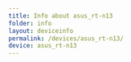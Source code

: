 ```yaml
---
title: Info about asus_rt-n13
folder: info
layout: deviceinfo
permalink: /devices/asus_rt-n13/
device: asus_rt-n13
---
```

